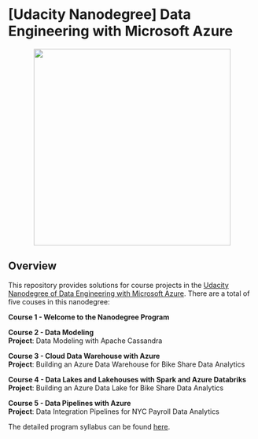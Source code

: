 # [Udacity Nanodegree] Data Engineering with Microsoft Azure
<div align="center">
    <img src="https://cdn.sanity.io/images/tlr8oxjg/production/7d74e76eb1dc278ad51ec512614af7807b7fe532-1290x722.png" height=400"/>
</div>

## Overview
This repository provides solutions for course projects in the [Udacity Nanodegree of Data Engineering with Microsoft Azure](https://www.udacity.com/course/data-engineering-with-microsoft-azure-nanodegree--nd0277). There are a total of five couses in this nanodegree:

__Course 1 - Welcome to the Nanodegree Program__

__Course 2 - Data Modeling__ \
__Project__: Data Modeling with Apache Cassandra

__Course 3 - Cloud Data Warehouse with Azure__ \
__Project__: Building an Azure Data Warehouse for Bike Share Data Analytics

__Course 4 - Data Lakes and Lakehouses with Spark and Azure Databriks__ \
__Project__: Building an Azure Data Lake for Bike Share Data Analytics

__Course 5 - Data Pipelines with Azure__ \
__Project__: Data Integration Pipelines for NYC Payroll Data Analytics

The detailed program syllabus can be found [here](Program_Syllabus.pdf).